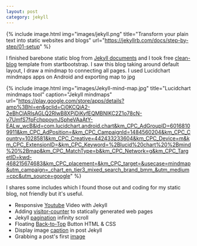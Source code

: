 ```yaml
---
layout: post
category: jekyll
---
```


{% include image.html 
            img="images/jekyll.png" 
            title="Transform your plain text into static websites and blogs" 
            url="https://jekyllrb.com/docs/step-by-step/01-setup" %}

I finished barebone static blog from [Jekyll documents] and I took free [clean-blog] template from startbootstrap. I saw this blog taking around default layout, I draw a mindmap to connecting all pages.
I used Lucidchart mindmaps apps on Android and exporting map to jpg

{% include image.html
            img="images/Jekyll-mind-map.jpg"
            title="Lucidchart mindmaps tool" 
            caption="Jekyll mindmaps"
            url="https://play.google.com/store/apps/details?amp%3Bhl=en&gclid=Cj0KCQiA2-2eBhClARIsAGLQ2RlwB8XPjDiKyfEQMBNlKC2Z1o78cN-v7UmfS7fpFchppoynJSpheVAaAtY-EALw_wcB&id=com.lucidchart.android.chart&km_CPC_AdGroupID=60168109911&km_CPC_AdPosition=&km_CPC_CampaignId=1484560204&km_CPC_Country=1028581&km_CPC_Creative=442433233604&km_CPC_Device=m&km_CPC_ExtensionID=&km_CPC_Keyword=%2Blucid%20chart%20%2Bmind%20%2Bmap&km_CPC_MatchType=b&km_CPC_Network=g&km_CPC_TargetID=kwd-468215674683&km_CPC_placement=&km_CPC_target=&usecase=mindmap&utm_campaign=_chart_en_tier3_mixed_search_brand_bmm_&utm_medium=cpc&utm_source=google" %}

I shares some includes which I found those out and coding for my static blog, not friendly but it's useful.

- Responsive [Youtube] Video with Jekyll
- Adding [visitor-counter] to statically generated web pages
- Jekyll [pagination] infinity scroll
- Floating [Back-to-Top] Button HTML & CSS
- Display image [caption] in post Jekyll
- Grabbing a post's first [image]

[Jekyll documents]: https://jekyllrb.com/docs/step-by-step/01-setup
[clean-blog]: https://startbootstrap.com/previews/clean-blog
[Youtube]: https://www.chunkhang.com/blog/responsive-youtube-video-with-jekyll
[visitor-counter]: https://ravichaganti.com/blog/adding-visitor-counter-to-statically-generated-web-pages/
[pagination]: https://github.com/colineberhardt/jekyll-pagination-infinite-scroll/
[Back-to-Top]: https://codeconvey.com/floating-back-to-top-button-html/
[caption]: https://superdevresources.com/image-caption-jekyll/
[image]: https://stackoverflow.com/a/25466298

